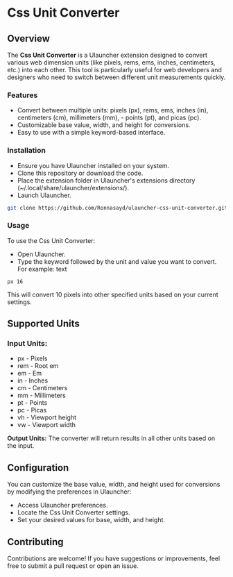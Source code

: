 # Css Unit Converter
## Overview
The **Css Unit Converter** is a Ulauncher extension designed to convert various web dimension units (like pixels, rems, ems, inches, centimeters, etc.) into each other. This tool is particularly useful for web developers and designers who need to switch between different unit measurements quickly.
### Features
- Convert between multiple units: pixels (px), rems, ems, inches (in), centimeters (cm), millimeters (mm), - points (pt), and picas (pc).
- Customizable base value, width, and height for conversions.
- Easy to use with a simple keyword-based interface.
### Installation
- Ensure you have Ulauncher installed on your system.
- Clone this repository or download the code.
- Place the extension folder in Ulauncher's extensions directory (~/.local/share/ulauncher/extensions/). 
- Launch Ulauncher.
```sh
git clone https://github.com/Ronnasayd/ulauncher-css-unit-converter.git ~/.local/share/ulauncher/extensions/ulauncher-css-unit-converter
```
### Usage
To use the Css Unit Converter:
- Open Ulauncher.
- Type the keyword followed by the unit and value you want to convert. For example:
text
```
px 16
```
This will convert 10 pixels into other specified units based on your current settings.

## Supported Units
### Input Units:
- px - Pixels
- rem - Root em
- em - Em
- in - Inches
- cm - Centimeters
- mm - Millimeters
- pt - Points
- pc - Picas
- vh - Viewport height
- vw - Viewport width

**Output Units:** The converter will return results in all other units based on the input.

## Configuration
You can customize the base value, width, and height used for conversions by modifying the preferences in Ulauncher:
- Access Ulauncher preferences.
- Locate the Css Unit Converter settings.
- Set your desired values for base, width, and height.

## Contributing
Contributions are welcome! If you have suggestions or improvements, feel free to submit a pull request or open an issue.
